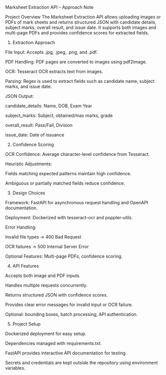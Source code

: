 Marksheet Extraction API – Approach Note

Project Overview
The Marksheet Extraction API allows uploading images or PDFs of mark sheets and returns structured JSON with candidate details, subject marks, overall result, and issue date. It supports both images and multi-page PDFs and provides confidence scores for extracted fields.

1. Extraction Approach

File Input: Accepts .jpg, .jpeg, .png, and .pdf.

PDF Handling: PDF pages are converted to images using pdf2image.

OCR: Tesseract OCR extracts text from images.

Parsing: Regex is used to extract fields such as candidate name, subject marks, and issue date.

JSON Output:

candidate_details: Name, DOB, Exam Year

subject_marks: Subject, obtained/max marks, grade

overall_result: Pass/Fail, Division

issue_date: Date of issuance

2. Confidence Scoring

OCR Confidence: Average character-level confidence from Tesseract.

Heuristic Adjustments:

Fields matching expected patterns maintain high confidence.

Ambiguous or partially matched fields reduce confidence.

3. Design Choices

Framework: FastAPI for asynchronous request handling and OpenAPI documentation.

Deployment: Dockerized with tesseract-ocr and poppler-utils.

Error Handling:

Invalid file types → 400 Bad Request

OCR failures → 500 Internal Server Error

Optional Features: Multi-page PDFs, confidence scoring.

4. API Features

Accepts both image and PDF inputs.

Handles multiple requests concurrently.

Returns structured JSON with confidence scores.

Provides clear error messages for invalid input or OCR failure.

Optional: bounding boxes, batch processing, API authentication.

5. Project Setup

Dockerized deployment for easy setup.

Dependencies managed with requirements.txt.

FastAPI provides interactive API documentation for testing.

Secrets and credentials are kept outside the repository using environment variables.
